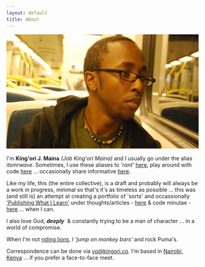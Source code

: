 ```yaml
---
layout: default
title: About
---
```


![job-kingori-maina](assets/images/cover-image@2x.jpg "Job King'ori Maina")

I'm **King'ori J. Maina** _(Job King'ori Maina)_ and I usually go under the
alias _itsmrwave_. Sometimes, I use these aliases to _'rant'_ [here][twitter],
play around with code [here][github] ... occasionally share informative
[here][googleplus].

Like my life, this (the entire collective), is a draft and probably will always
be a work in progress, minimal so that's it's as timeless as possible ... this
was (and still is) an attempt at creating a portfolio of 'sorts' and
occassionally ['Publishing What I Learn'][1] under thoughts/articles -
[here][articles_archive] &amp; code minutae - [here][minutae_archive] ... when I can.

I also love God, _**deeply**_&nbsp;&nbsp;&amp; constantly trying to be a man of
character ... in a world of compromise.

When I'm not [riding lions][2], I _'jump on monkey bars'_ and rock Puma's.

Correspondence can be done via [yo@kingori.co][email]. I'm based in [Nairobi,
Kenya][3] ... if you prefer a face-to-face meet.

[twitter]: {{site.author.twitter_url}}
[github]: {{site.author.github_url}}
[googleplus]: {{site.author.googleplus_url}}
[articles_archive]: articles/archive/
[minutae_archive]: minutae/archive/
[email]: mailto:yo@kingori.co?Subject=You're%20Awesome
[1]: http://movethewebforward.org/#write
[2]: articles/2013/09/riding-lions/
[3]: https://www.google.co.ke/maps/preview#!q=nairobi%2C+kenya
